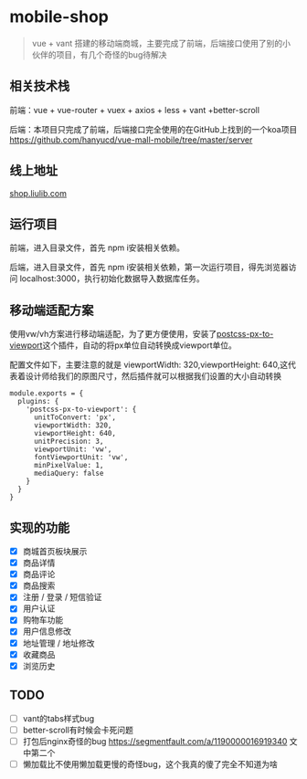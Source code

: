 # mobile-shop

>vue + vant 搭建的移动端商城，主要完成了前端，后端接口使用了别的小伙伴的项目，有几个奇怪的bug待解决


## 相关技术栈

前端：vue + vue-router + vuex + axios + less + vant +better-scroll

后端：本项目只完成了前端，后端接口完全使用的在GitHub上找到的一个koa项目 https://github.com/hanyucd/vue-mall-mobile/tree/master/server


## 线上地址

[shop.liulib.com](http://shop.liulib.com/)


## 运行项目

前端，进入目录文件，首先 npm i安装相关依赖。

后端，进入目录文件，首先 npm i安装相关依赖，第一次运行项目，得先浏览器访问 localhost:3000，执行初始化数据导入数据库任务。


## 移动端适配方案

使用vw/vh方案进行移动端适配，为了更方便使用，安装了[postcss-px-to-viewport](https://github.com/evrone/postcss-px-to-viewport)这个插件，自动的将px单位自动转换成viewport单位。

配置文件如下，主要注意的就是 viewportWidth: 320,viewportHeight: 640,这代表着设计师给我们的原图尺寸，然后插件就可以根据我们设置的大小自动转换

```
module.exports = {
  plugins: {
    'postcss-px-to-viewport': {
      unitToConvert: 'px',
      viewportWidth: 320,
      viewportHeight: 640,
      unitPrecision: 3,
      viewportUnit: 'vw',
      fontViewportUnit: 'vw',
      minPixelValue: 1,
      mediaQuery: false
    }
  }
}

```

## 实现的功能

- [x] 商城首页板块展示
- [x] 商品详情
- [x] 商品评论
- [x] 商品搜索
- [x] 注册 / 登录 / 短信验证
- [x] 用户认证
- [x] 购物车功能
- [x] 用户信息修改
- [x] 地址管理 / 地址修改
- [x] 收藏商品
- [x] 浏览历史

## TODO 

- [ ] vant的tabs样式bug
- [ ] better-scroll有时候会卡死问题
- [ ] 打包后nginx奇怪的bug https://segmentfault.com/a/1190000016919340 文中第二个
- [ ] 懒加载比不使用懒加载更慢的奇怪bug，这个我真的傻了完全不知道为啥
